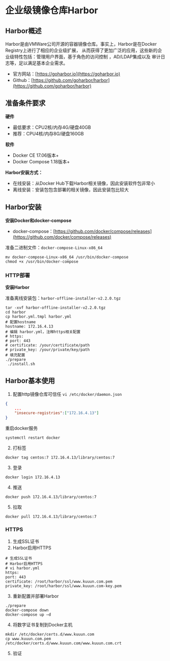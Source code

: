 # 企业级镜像仓库Harbor

## Harbor概述

Harbor是由VMWare公司开源的容器镜像仓库。事实上，Harbor是在Docker Registry上进行了相应的企业级扩展， 从而获得了更加广泛的应用，这些新的企业级特性包括：管理用户界面，基于角色的访问控制 ，AD/LDAP集成以及 审计日志等，足以满足基本企业需求。

- 官方网站：[https://goharbor.io](https://goharbor.io)
- Github：[https://github.com/goharbor/harbor](https://github.com/goharbor/harbor)

## 准备条件要求

**硬件**

- 最低要求：CPU2核/内存4G/硬盘40GB
- 推荐：CPU4核/内存8G/硬盘160GB

**软件**

- Docker CE 17.06版本+ 
- Docker Compose 1.18版本+

**Harbor安装方式：** 

- 在线安装：从Docker Hub下载Harbor相关镜像，因此安装软件包非常小
- 离线安装：安装包包含部署的相关镜像，因此安装包比较大

## Harbor安装


**安装Docker和docker-compose**

- docker-compose：[https://github.com/docker/compose/releases](https://github.com/docker/compose/releases)

准备二进制文件：` docker-compose-Linux-x86_64 `

```shell
mv docker-compose-Linux-x86_64 /usr/bin/docker-compose
chmod +x /usr/bin/docker-compose
```

### HTTP部署

**安装Harbor**

准备离线安装包：` harbor-offline-installer-v2.2.0.tgz `

```shell
tar -xvf harbor-offline-installer-v2.2.0.tgz
cd harbor
cp harbor.yml.tmpl harbor.yml
# 配置hostname
hostname: 172.16.4.13
# 编辑 harbor.yml，注释https相关配置
# https:
# port: 443
# certificate: /your/certificate/path
# private_key: /your/private/key/path
# 填充配置
./prepare
 ./install.sh
```

## Harbor基本使用

1. 配置http镜像仓库可信任 
` vi /etc/docker/daemon.json `
```json
{
    ...
    "insecure-registries":["172.16.4.13"]
} 
```
重启docker服务
```shell
systemctl restart docker
```
2. 打标签 
```shell
docker tag centos:7 172.16.4.13/library/centos:7
```
3. 登录
```shell
docker login 172.16.4.13
```

4. 推送
```shelll
docker push 172.16.4.13/library/centos:7
```

5. 拉取
```shell
docker pull 172.16.4.13/library/centos:7
```

### HTTPS

1. 生成SSL证书 
2. Harbor启用HTTPS
```shell
# 生成SSL证书
# Harbor启用HTTPS
# vi harbor.yml 
https: 
port: 443 
certificate: /root/harbor/ssl/www.kuuun.com.pem 
private_key: /root/harbor/ssl/www.kuuun.com-key.pem 
```
3. 重新配置并部署Harbor
```shell
./prepare 
docker-compose down 
docker-compose up –d
```
4. 将数字证书复制到Docker主机 
```shell
mkdir /etc/docker/certs.d/www.kuuun.com
cp www.kuuun.com.pem /etc/docker/certs.d/www.kuuun.com/www.kuuun.com.crt 
```
5. 验证